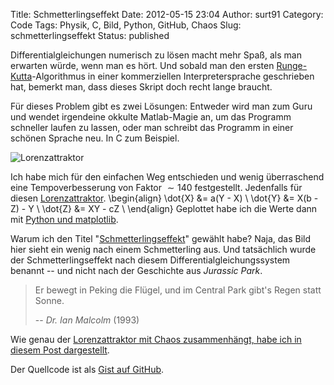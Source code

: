 Title: Schmetterlingseffekt
Date: 2012-05-15 23:04
Author: surt91
Category: Code
Tags: Physik, C, Bild, Python, GitHub, Chaos
Slug: schmetterlingseffekt
Status: published

Differentialgleichungen numerisch zu lösen macht mehr Spaß, als man
erwarten würde, wenn man es hört. Und sobald man den ersten
[Runge-Kutta](http://de.wikipedia.org/wiki/Klassisches_Runge-Kutta-Verfahren)-Algorithmus
in einer kommerziellen Interpretersprache geschrieben hat, bemerkt man,
dass dieses Skript doch recht lange braucht.

Für dieses Problem gibt es zwei Lösungen: Entweder wird man zum Guru und
wendet irgendeine okkulte Matlab-Magie an, um das Programm schneller
laufen zu lassen, oder man schreibt das Programm in einer schönen
Sprache neu. In C zum Beispiel. 

![Lorenzattraktor]({filename}/img/lorenzattraktor.png)

Ich habe mich für den einfachen Weg
entschieden und wenig überraschend eine Tempoverbesserung von Faktor
$\sim 140$ festgestellt. Jedenfalls für diesen
[Lorenzattraktor](http://de.wikipedia.org/wiki/Lorenzattraktor).
\begin{align}
    \dot{X} &= a(Y - X) \\
    \dot{Y} &= X(b - Z) - Y \\
    \dot{Z} &= XY - cZ \\
\end{align}
Geplottet habe ich die Werte dann mit [Python und matplotlib](http://matplotlib.sourceforge.net/examples/mplot3d/lines3d_demo.html).

Warum ich den Titel
"[Schmetterlingseffekt](http://de.wikipedia.org/wiki/Schmetterlingseffekt#Wissenschaftlicher_Hintergrund)"
gewählt habe? Naja, das Bild hier sieht ein wenig nach einem
Schmetterling aus. Und tatsächlich wurde der Schmetterlingseffekt nach diesem
Differentialgleichungssystem benannt -- und nicht nach der Geschichte aus 
*Jurassic Park*.

> Er bewegt in Peking die Flügel, und
> im Central Park gibt's Regen statt Sonne. 
>
> -- <cite>Dr. Ian Malcolm</cite> (1993)

Wie genau der [Lorenzattraktor mit Chaos zusammenhängt, habe ich in diesem 
Post dargestellt]({filename}/seltsamer-attraktor.md).

Der Quellcode ist als [Gist auf GitHub](https://gist.github.com/surt91/54cdc0bcd86bae19c22b4856889ea519).
